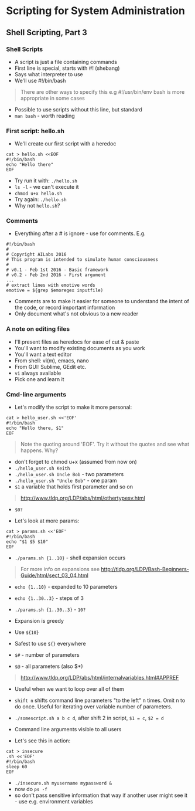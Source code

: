 # Scripting for System Administration

## Shell Scripting, Part 3

### Shell Scripts

* A script is just a file containing commands 
* First line is special, starts with #! (shebang) 
* Says what interpreter to use 
* We'll use #!/bin/bash
> There are other ways to specify this e.g #!/usr/bin/env bash is more appropriate in some cases 
* Possible to use scripts without this line, but standard 
* `man bash` - worth reading


### First script: hello.sh

* We'll create our first script with a heredoc 
```
cat > hello.sh <<EOF 
#!/bin/bash 
echo "Hello there" 
EOF
```

* Try run it with:  `./hello.sh`
* `ls -l` - we can't execute it 
* `chmod u+x hello.sh `
* Try again: `./hello.sh`
* Why not `hello.sh`?

### Comments

* Everything after a # is ignore - use for comments. E.g. 
```
#!/bin/bash 
#  
# Copyright AILabs 2016 
# This program is intended to simulate human consciousness 
#   
# v0.1 - Feb 1st 2016 - Basic framework 
# v0.2 - Feb 2nd 2016 - First argument 
... 
# extract lines with emotive words 
emotive = ${grep $emoregex inputfile) 
```
* Comments are to make it easier for someone to understand the intent of the code, or record important information 
* Only document what's not obvious to a new reader

### A note on editing files

* I'll present files as heredocs for ease of cut & paste 
* You'll want to modify existing documents as you work 
* You'll want a text editor 
* From shell: vi(m), emacs, nano 
* From GUI: Sublime, GEdit etc. 
* `vi` always available 
* Pick one and learn it

### Cmd-line arguments

* Let's modify the script to make it more personal: 
```
cat > hello_user.sh <<'EOF'
#!/bin/bash 
echo "Hello there, $1" 
EOF
```
> Note the quoting around 'EOF'. Try it without the quotes and see what happens. Why?

* don't forget to chmod u+x (assumed from now on) 
* `./hello_user.sh Keith`
* `./hello_user.sh Uncle Bob` - two parameters 
* `./hello_user.sh "Uncle Bob"` - one param 
* `$1` a variable that holds first parameter and so on
> http://www.tldp.org/LDP/abs/html/othertypesv.html
* `$0?`

* Let's look at more params: 
```
cat > params.sh <<'EOF' 
#!/bin/bash 
echo "$1 $5 $10" 
EOF
```
* `./params.sh {1..10}` - shell expansion occurs
> For more info on expansions see http://tldp.org/LDP/Bash-Beginners-Guide/html/sect_03_04.html

* `echo {1..10}` - expanded to 10 parameters 
* `echo {1..30..3}` - steps of 3
* `./params.sh {1..30..3}` - `10?` 
* Expansion is greedy 
* Use `${10}`
* Safest to use `${}` everywhere

* `$#` - number of parameters 
* `$@` - all parameters (also $*)
> http://www.tldp.org/LDP/abs/html/internalvariables.html#APPREF

  - Useful when we want to loop over all of them 
* `shift n` shifts command line parameters "to the left" n times. Omit n to do once. Useful for iterating over variable number of parameters. 
* `./somescript.sh a b c d`, after shift 2 in script, `$1 = c`,  `$2 = d`

* Command line arguments visible to all users
* Let's see this in action: 
```
cat > insecure
.sh <<'EOF' 
#!/bin/bash 
sleep 60 
EOF
```
* `./insecure.sh myusername mypassword &`
* now do `ps -f`
* so don't pass sensitive information that way if another user might see it - use e.g. environment variables









